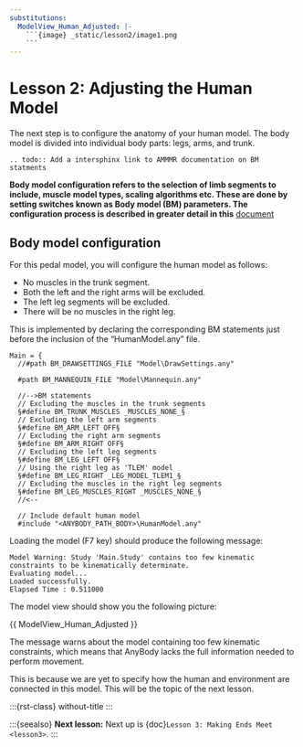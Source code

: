 ```yaml
---
substitutions:
  ModelView_Human_Adjusted: |-
    ```{image} _static/lesson2/image1.png
    ```
---
```


# Lesson 2: Adjusting the Human Model

The next step is to configure the anatomy of your human model. The body model is divided into individual
body parts: legs, arms, and trunk.

```{eval-rst}
.. todo:: Add a intersphinx link to AMMMR documentation on BM statments
```

**Body model configuration refers to the selection of limb segments to include, muscle model types,
scaling algorithms etc. These are done by setting switches known as Body model (BM) parameters.
The configuration process is described in greater detail in this** [document](https://anyscript.org/ammr-doc/bm_config/index)

## Body model configuration

For this pedal model, you will configure the human model as follows:

- No muscles in the trunk segment.
- Both the left and the right arms will be excluded.
- The left leg segments will be excluded.
- There will be no muscles in the right leg.

This is implemented by declaring the corresponding BM statements just before
the inclusion of the “HumanModel.any” file.

```AnyScriptDoc
Main = {
  //#path BM_DRAWSETTINGS_FILE "Model\DrawSettings.any"

  #path BM_MANNEQUIN_FILE "Model\Mannequin.any"

  //-->BM statements
  // Excluding the muscles in the trunk segments
  §#define BM_TRUNK_MUSCLES _MUSCLES_NONE_§
  // Excluding the left arm segments
  §#define BM_ARM_LEFT OFF§
  // Excluding the right arm segments
  §#define BM_ARM_RIGHT OFF§
  // Excluding the left leg segments
  §#define BM_LEG_LEFT OFF§
  // Using the right leg as 'TLEM' model
  §#define BM_LEG_RIGHT _LEG_MODEL_TLEM1_§
  // Excluding the muscles in the right leg segments
  §#define BM_LEG_MUSCLES_RIGHT _MUSCLES_NONE_§
  //<--

  // Include default human model
  #include "<ANYBODY_PATH_BODY>\HumanModel.any"
```

Loading the model (F7 key) should produce the following message:

```none
Model Warning: Study 'Main.Study' contains too few kinematic constraints to be kinematically determinate.
Evaluating model...
Loaded successfully.
Elapsed Time : 0.511000
```

The model view should show you the following picture:

{{ ModelView_Human_Adjusted }}

The message warns about the model containing too few kinematic
constraints, which means that AnyBody lacks the full information needed to perform movement.

This is because we are yet to specify how the human and environment are connected in this model.
This will be the topic of the next lesson.

:::{rst-class} without-title
:::

:::{seealso}
**Next lesson:** Next up is {doc}`Lesson 3: Making Ends Meet <lesson3>`.
:::

